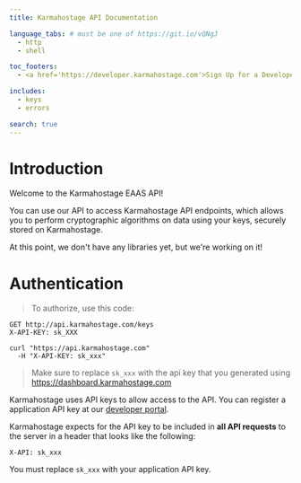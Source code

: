 ```yaml
---
title: Karmahostage API Documentation

language_tabs: # must be one of https://git.io/vQNgJ
  - http
  - shell

toc_footers:
  - <a href='https://developer.karmahostage.com'>Sign Up for a Developer Key</a>

includes:
  - keys
  - errors

search: true
---
```


# Introduction

Welcome to the Karmahostage EAAS API! 

You can use our API to access Karmahostage API endpoints, which allows you to perform cryptographic algorithms on data using your keys, securely stored on Karmahostage.

At this point, we don't have any libraries yet, but we're working on it! 

# Authentication

> To authorize, use this code:

```http
GET http://api.karmahostage.com/keys
X-API-KEY: sk_XXX
```

```shell
curl "https://api.karmahostage.com"
  -H "X-API-KEY: sk_xxx"
```

> Make sure to replace `sk_xxx` with the api key that you generated using https://dashboard.karmahostage.com

Karmahostage uses API keys to allow access to the API. You can register a application API key at our [developer portal](https://dashboard.karmahostage.com).

Karmahostage expects for the API key to be included in **all API requests** to the server in a header that looks like the following:

`X-API: sk_xxx`

<aside class="notice">
You must replace <code>sk_xxx</code> with your application API key.
</aside>
